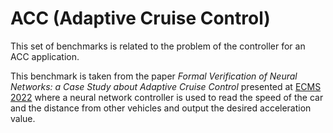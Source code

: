# ACC (Adaptive Cruise Control)

This set of benchmarks is related to the problem of the controller for an ACC application.

This benchmark is taken from the paper _Formal Verification of Neural Networks: a Case Study about Adaptive Cruise Control_ presented at [ECMS 2022](https://www.scs-europe.net/dlib/2022/ecms2022acceptedpapers/0310_dis_ecms2022_0075.pdf) where a neural network controller is used to read the speed of the car and the distance from other vehicles and output the desired acceleration value.